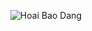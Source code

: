 <p align="center">
    <img src="https://metrics.lecoq.io/KozdQ?template=classic&base.activity=0&base.community=0&base.repositories=0&base.metadata=0&isocalendar=1&languages=1&base.indepth=false&base.hireable=false&isocalendar.duration=full-year&languages.limit=8&languages.threshold=0%25&languages.other=false&languages.colors=github&languages.sections=most-used&languages.indepth=false&languages.analysis.timeout=15&languages.categories=markup%2C%20programming&languages.recent.categories=markup%2C%20programming&languages.recent.load=300&languages.recent.days=14&config.timezone=Asia%2FSaigon" alt="Hoai Bao Dang" class="center">
</p>

